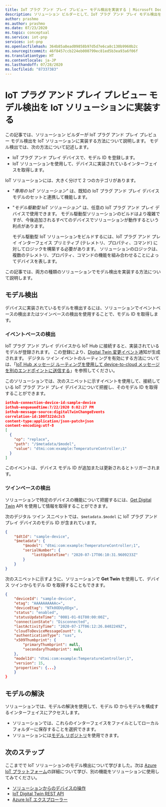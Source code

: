 ```yaml
---
title: IoT プラグ アンド プレイ プレビュー モデル検出を実装する | Microsoft Docs
description: ソリューション ビルダーとして、IoT プラグ アンド プレイ モデル検出をソリューションに実装する方法について説明します。
author: prashmo
ms.author: prashmo
ms.date: 07/23/2020
ms.topic: conceptual
ms.service: iot-pnp
services: iot-pnp
ms.openlocfilehash: 364b85a8ead09858b97d5d7e6ca8c130b9960b2c
ms.sourcegitcommit: 46f8457ccb224eb000799ec81ed5b3ea93a6f06f
ms.translationtype: HT
ms.contentlocale: ja-JP
ms.lasthandoff: 07/28/2020
ms.locfileid: "87337383"
---
```

# <a name="implement-iot-plug-and-play-preview-model-discovery-in-an-iot-solution"></a>IoT プラグ アンド プレイ プレビュー モデル検出を IoT ソリューションに実装する

この記事では、ソリューション ビルダーが IoT プラグ アンド プレイ プレビュー モデル検出を IoT ソリューションに実装する方法について説明します。 モデル検出では、次の方法について記述します。

- IoT プラグ アンド プレイ デバイスで、モデル ID を登録します。
- IoT ソリューションを使用して、デバイスに実装されているインターフェイスを取得します。

IoT ソリューションには、大きく分けて 2 つのカテゴリがあります。

- "*専用の IoT ソリューション*" は、既知の IoT プラグ アンド プレイ デバイス モデルのセットと連携して機能します。

- "*モデル駆動型 IoT ソリューション*" は、任意の IoT プラグ アンド プレイ デバイスで使用できます。 モデル駆動型ソリューションのビルドはより複雑ですが、今後追加されるすべてのデバイスでソリューションが動作するという利点があります。

    モデル駆動型 IoT ソリューションをビルドするには、IoT プラグ アンド プレイ インターフェイス プリミティブ (テレメトリ、プロパティ、コマンド) に対してロジックを構築する必要があります。 ソリューションのロジックは、複数のテレメトリ、プロパティ、コマンドの機能を組み合わせることによってデバイスを表します。

この記事では、両方の種類のソリューションでモデル検出を実装する方法について説明します。

## <a name="model-discovery"></a>モデル検出

デバイスに実装されているモデルを検出するには、ソリューションでイベントベースの検出またはツインベースの検出を使用することで、モデル ID を取得します。

### <a name="event-based-discovery"></a>イベントベースの検出

IoT プラグ アンド プレイ デバイスから IoT Hub に接続すると、実装されているモデルが登録されます。 この登録により、[Digital Twin 変更イベント](concepts-digital-twin.md#digital-twin-change-events)通知が生成されます。 デジタル ツイン イベントのルーティングを有効にする方法については、「[IoT Hub メッセージ ルーティングを使用して device-to-cloud メッセージを別のエンドポイントに送信する](../iot-hub/iot-hub-devguide-messages-d2c.md#non-telemetry-events)」を参照してください。

このソリューションでは、次のスニペットに示すイベントを使用して、接続している IoT プラグ アンド プレイ デバイスについて把握し、そのモデル ID を取得することができます。

```json
iothub-connection-device-id:sample-device
iothub-enqueuedtime:7/22/2020 8:02:27 PM
iothub-message-source:digitalTwinChangeEvents
correlation-id:100f322dc2c5
content-type:application/json-patch+json
content-encoding:utf-8
[
  {
    "op": "replace",
    "path": "/$metadata/$model",
    "value": "dtmi:com:example:TemperatureController;1"
  }
]
```

このイベントは、デバイス モデル ID が追加または更新されるとトリガーされます。

### <a name="twin-based-discovery"></a>ツインベースの検出

ソリューションで特定のデバイスの機能について把握するには、[Get Digital Twin](https://docs.microsoft.com/rest/api/iothub/service/digitaltwin/getdigitaltwin) API を使用して情報を取得することができます。

次のデジタル ツイン スニペットでは、`$metadata.$model` に IoT プラグ アンド プレイ デバイスのモデル ID が含まれています。

```json
{
    "$dtId": "sample-device",
    "$metadata": {
        "$model": "dtmi:com:example:TemperatureController;1",
        "serialNumber": {
            "lastUpdateTime": "2020-07-17T06:10:31.9609233Z"
        }
    }
}
```

次のスニペットに示すように、ソリューションで **Get Twin** を使用して、デバイス ツインからモデル ID を取得することもできます。

```json
{
    "deviceId": "sample-device",
    "etag": "AAAAAAAAAAc=",
    "deviceEtag": "NTk0ODUyODgx",
    "status": "enabled",
    "statusUpdateTime": "0001-01-01T00:00:00Z",
    "connectionState": "Disconnected",
    "lastActivityTime": "2020-07-17T06:12:26.8402249Z",
    "cloudToDeviceMessageCount": 0,
    "authenticationType": "sas",
    "x509Thumbprint": {
        "primaryThumbprint": null,
        "secondaryThumbprint": null
    },
    "modelId": "dtmi:com:example:TemperatureController;1",
    "version": 15,
    "properties": {...}
    }
}
```

## <a name="model-resolution"></a>モデルの解決

ソリューションでは、モデルの解決を使用して、モデル ID からモデルを構成するインターフェイスにアクセスします。 

- ソリューションでは、これらのインターフェイスをファイルとしてローカル フォルダーに保存することを選択できます。 
- ソリューションには[モデル リポジトリ](concepts-model-repository.md)を使用できます。

## <a name="next-steps"></a>次のステップ

ここまでで IoT ソリューションのモデル検出について学びました。次は [Azure IoT プラットフォーム](overview-iot-plug-and-play.md)の詳細について学び、別の機能をソリューションに使用してみてください。

- [ソリューションからのデバイスの操作](quickstart-service-node.md)
- [IoT Digital Twin REST API](https://docs.microsoft.com/rest/api/iothub/service/digitaltwin)
- [Azure IoT エクスプローラー](howto-use-iot-explorer.md)
